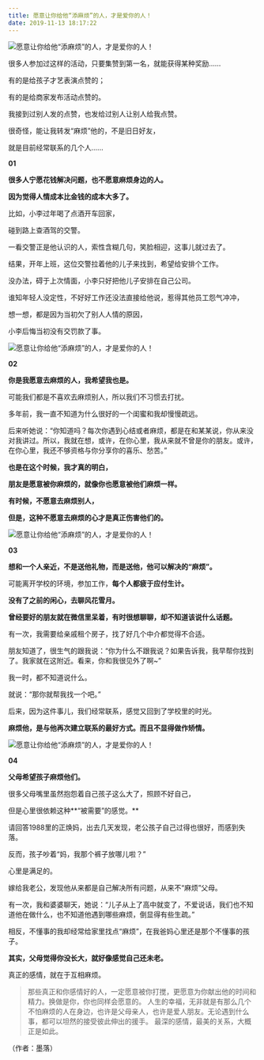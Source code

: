 ```yaml
---
title: 愿意让你给他“添麻烦”的人，才是爱你的人！
date: 2019-11-13 18:17:22
---
```

![愿意让你给他“添麻烦”的人，才是爱你的人！](http://p1.pstatp.com/large/pgc-image/fd14d7507ccd4d2cbe1c7e7cc1a03459)
 


 很多人参加过这样的活动，只要集赞到第一名，就能获得某种奖励……

 有的是给孩子才艺表演点赞的；

 有的是给商家发布活动点赞的。

 我接到过别人发的点赞，也发给过别人让别人给我点赞。

 很奇怪，能让我转发“麻烦”他的，不是旧日好友，

 就是目前经常联系的几个人......

 **01**

 **很多人宁愿花钱解决问题，也不愿意麻烦身边的人。**

 **因为觉得人情成本比金钱的成本大多了。**

 比如，小李过年喝了点酒开车回家，

 碰到路上查酒驾的交警。

 一看交警正是他认识的人，索性含糊几句，笑脸相迎，这事儿就过去了。

 结果，开年上班，这位交警拉着他的儿子来找到，希望给安排个工作。

 没办法，碍于上次情面，小李只好把他儿子安排在自己公司。

 谁知年轻人没定性，不好好工作还没法直接给他说，惹得其他员工怨气冲冲，

 想一想，都是因为当初欠了别人人情的原因，

 小李后悔当初没有交罚款了事。

![愿意让你给他“添麻烦”的人，才是爱你的人！](http://p3.pstatp.com/large/pgc-image/0902ff1368f04bc3bf203792f5ab32eb)
 


 **02**

 **你是我愿意去麻烦的人，我希望我也是。**

 可能我们都是不喜欢去麻烦别人，所以我们不习惯去打扰。

 多年前，我一直不知道为什么很好的一个闺蜜和我却慢慢疏远。

 后来听她说：“你知道吗？每次你遇到心结或者麻烦，都是在和某某说，你从来没对我讲过。所以，我就在想，或许，在你心里，我从来就不曾是你的朋友。或许，在你心里，我还不够资格与你分享你的喜乐、愁苦。”

 **也是在这个时候，我才真的明白，**

 **朋友是愿意被你麻烦的，就像你也愿意被他们麻烦一样。**

 **有时候，不愿意去麻烦别人，**

 **但是，这种不愿意去麻烦的心才是真正伤害他们的。**

![愿意让你给他“添麻烦”的人，才是爱你的人！](http://p3.pstatp.com/large/pgc-image/f862ca07092f4fde9f96fa268cc5ffdd)
 


 **03**

 **想和一个人亲近，不是送他礼物，而是送他，他可以解决的“麻烦”。**

 可能离开学校的环境，参加工作，**每个人都疲于应付生计。**

 **没有了之前的闲心，去聊风花雪月。**

 **曾经要好的朋友就在微信里呆着，有时很想聊聊，却不知道该说什么话题。**

 有一次，我需要给亲戚租个房子，找了好几个中介都觉得不合适。

 朋友知道了，很生气的跟我说：“你为什么不跟我说？如果告诉我，我早帮你找到了。我家就在这附近。看来，你和我很见外了啊~”

 我一时，都不知道说什么。

 就说：“那你就帮我找一个吧。”

 后来，因为这件事儿，我们经常联系，感觉又回到了学校里的时光。

 **麻烦他，是与他再次建立联系的最好方式。而且不显得做作矫情。**

![愿意让你给他“添麻烦”的人，才是爱你的人！](http://p9.pstatp.com/large/pgc-image/4ce464b1a9084eaa9002655c8f776c32)
 


 **04**

 **父母希望孩子麻烦他们。**

 很多父母嘴里虽然抱怨着自己孩子这么大了，照顾不好自己，

 但是心里很依赖这种**“被需要”的感觉。**

 请回答1988里的正焕妈，出去几天发现，老公孩子自己过得也很好，而感到失落。

 反而，孩子吵着“妈，我那个裤子放哪儿啦？”

 心里是满足的。

 嫁给我老公，发现他从来都是自己解决所有问题，从来不“麻烦”父母。

 有一次，我和婆婆聊天，她说：“儿子从上了高中就变了，不爱说话，我们也不知道他在做什么，也不知道他遇到哪些麻烦，倒显得有些生疏。”

 相反，不懂事的我却经常给家里找点“麻烦”，在我爸妈心里还是那个不懂事的孩子。

 **其实，父母觉得你没长大，就好像感觉自己还未老。**

 真正的感情，就在于互相麻烦。

> 那些真正和你感情好的人，一定愿意被你打搅，更愿意为你献出他的时间和精力。换做是你，你也同样会愿意的。 人生的幸福，无非就是有那么几个不怕麻烦的人在身边，也许是父母亲人，也许是爱人朋友。无论遇到什么事，都可以坦然的接受彼此伸出的援手。 最深的感情，最美的关系，大概正是如此。

 （作者：墨落）
